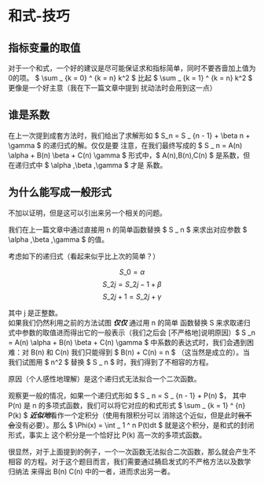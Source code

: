 # 和式-技巧  

## 指标变量的取值  

对于一个和式，一个好的建议是尽可能保证求和指标简单，同时不要吝啬加上值为
0的项。
$ \sum \_ {k = 0} ^ {k = n} k^2 $ 比起
$ \sum \_ {k = 1} ^ {k = n} k^2 $ 更像是一个好主意（我在下一篇文章中提到
扰动法时会用到这一点）

## 谁是系数  

在上一次提到成套方法时，我们给出了求解形如
$ S\_n = S \_ {n - 1} + \beta n + \gamma $ 的递归式的解。仅仅是要
注意，在我们最终写成的 $ S \_ n = A(n) \alpha + B(n) \beta + C(n) \gamma $
形式中，$ A(n),B(n),C(n) $ 是系数，但在递归式中 $ \alpha ,\beta ,\gamma $ 才是
系数。  

## 为什么能写成一般形式  

不加以证明，但是这可以引出来另一个相关的问题。  

我们在上一篇文章中通过直接用 n 的简单函数替换 $ S \_ n $
来求出对应参数 $ \alpha ,\beta ,\gamma $ 的值。  

考虑如下的递归式（看起来似乎比上次的简单？）  

$$	S \_ 0		= \alpha			$$
$$	S \_ {2j}	= S \_ {2j - 1} + \beta		$$
$$	S \_ {2j + 1}	= S \_ {2j} + \gamma		$$

其中 j 是正整数。  
如果我们仍然利用之前的方法试图 ***仅仅*** 通过用 n 的简单
函数替换 S 来求取递归式中参数的取值进而得出它的一般表示（我们之后会
[不严格地]说明原因）$ S \_n = A(n) \alpha + B(n) \beta + C(n) \gamma $
中系数的表达式时，我们会遇到困难：对 B(n) 和 C(n) 我们只能得到
$ B(n) + C(n) = n $ （这当然是成立的）。当我们试图用 $ n^2 $ 替换 $ S \_ n $
时，我们得到了不相容的方程。  

原因（个人感性地理解）是这个递归式无法拟合一个二次函数。  

观察更一般的情况，如果一个递归式形如 $ S \_ n = S \_ {n - 1} + P(n) $，
其中 P(n) 是 n 的多项式函数，我们可以将它对应的和式形式
$ \sum _ {k = 1} ^ {n} P(k) $ ***近似地***看作一个定积分（使用有限积分可以
消除这个近似，但是此时~~我不会~~没有必要）。那么
$ \Phi(x) = \int _ 1 ^ n P(t)dt $ 就是这个积分，是和式的封闭形式，事实上
这个积分是一个恰好比 P(k) 高一次的多项式函数。  

很显然，对于上面提到的例子，一个一次函数无法拟合二次函数，那么就会产生不相容
的方程。对于这个题目而言，我们需要通过~~猜~~启发式的不严格方法以及数学归纳法
来得出 B(n) C(n) 中的一者，进而求出另一者。  
